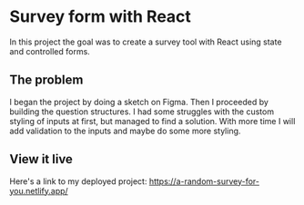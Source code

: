 # Survey form with React

In this project the goal was to create a survey tool with React using state and controlled forms.

## The problem

I began the project by doing a sketch on Figma. Then I proceeded by building the question structures. I had some struggles with the custom styling of inputs at first, but managed to find a solution. With more time I will add validation to the inputs and maybe do some more styling.

## View it live

Here's a link to my deployed project:
https://a-random-survey-for-you.netlify.app/


